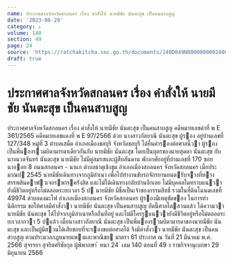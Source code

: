 ```yaml
---
name: ประกาศศาลจังหวัดสกลนคร เรื่อง คำสั่งให้ นายมีชัย นันตะสุข เป็นคนสาบสูญ
date: '2023-06-29'
category: ง
volume: 140
section: 49
page: 24
source: 'https://ratchakitcha.soc.go.th/documents/140D049N0000000002400.pdf'
draft: true
---
```


# ประกาศศาลจังหวัดสกลนคร เรื่อง คำสั่งให้ นายมีชัย นันตะสุข เป็นคนสาบสูญ

ประกาศศาลจังหวัดสกลนคร เรื่อง คําสั่งให้ นายมีชัย นันตะสุข เป็นคนสาบสูญ คดีหมายเลขดําที่ พ E 361/2565 คดีหมายเลขแดงที่ พ E 97/2566 ด้วย นางสาวกัลยาณี นันตะสุข ผู้รอง อยู่บ้านเลขที่ 127/348 หมู่ที่ 3 ตําบลเสม็ด อําเภอเมืองชลบุรี จังหวัดชลบุรี ได้ยื่นคํารองต่อศาลนี้วา ผู้รองเป็นพี่นองรวมบิดามารดาเดียวกันกับ นายมีชัย นันตะสุข โดยเป็นบุตรของนายสุดตา นันตะสุข กับนางนวลจันทร์ นันตะสุข นายมีชัย ไม่มีคู่สมรสและผู้สืบสันดาน พักอาศัยอยู่ที่บ้านเลขที่ 170 ซอยนาออย 8 ถนนสกลนคร - นาแก ตําบลธาตุเชิงชุม อําเภอเมืองสกลนคร จังหวัดสกลนคร เมื่อประมาณป 2545 นายมีชัยเดินทางจากภูมิลําเนา เพื่อไปทํางานขับรถจักรยานยนตรับจางที่หางสรรพสินคาฟวเจอรพารครังสิต และไม่ได้เดินทางกลับบ้านอีกเลย ไม่มีบุคคลใดทราบแนวายังมีชีวิตอยู่หรือไม่ตลอดระยะเวลา 5 ป นายมีชัย มีชื่อเป็นเจ้าของกรรมสิทธิ์ รวมในที่ดินโฉนดเลขที่ 49974 ตําบลดงมะไฟ อําเภอเมืองสกลนคร จังหวัดสกลนคร ผู้รองมีเหตุขัดของ ในการทํานิติกรรม ขอให้ศาลมีคําสั่งวา นายมีชัย นันตะสุข เป็นคนสาบสูญ บัดนี้ศาลไตสวนแล้ว ได้ความวา นายมีชัย นันตะสุข ได้ไปจากภูมิลําเนาหรือถิ่นที่อยู่ และไม่มีใครรูแนวายังมีชีวิตอยู่หรือไม่ตลอดระยะเวลากวา 5 ปแล้ว เมื่อนางสาวกัลยาณี นันตะสุข เป็นพี่นองรวมบิดามารดาของนายมีชัย นันตะสุข และเป็นผู้มีสวนได้เสียชอบที่จะรองขอต่อศาลได้ จึงมีคําสั่งวา นายมีชัย นันตะสุข เป็นคนสาบสูญ ตามประมวลกฎหมายแพงและพาณิชย มาตรา 61 ประกาศ ณ วันที่ 21 มีนาคม พ.ศ. 2566 สุจรรยา สุจริตศรีชัยกุล ผู้พิพากษา ้ หนา 24 ่ เลม 140 ตอนที่ 49 ง ราชกิจจานุเบกษา 29 มิถุนายน 2566
